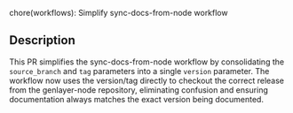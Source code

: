 chore(workflows): Simplify sync-docs-from-node workflow

## Description

This PR simplifies the sync-docs-from-node workflow by consolidating the `source_branch` and `tag` parameters into a single `version` parameter. The workflow now uses the version/tag directly to checkout the correct release from the genlayer-node repository, eliminating confusion and ensuring documentation always matches the exact version being documented.
